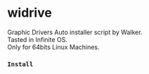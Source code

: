 # widrive

Graphic Drivers Auto installer script by Walker.<br>
Tasted in Infinite OS.<br>
Only for 64bits Linux Machines.

<code><h3>Install</h3></code>
